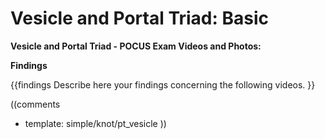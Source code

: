 # Vesicle and Portal Triad: Basic #

**Vesicle and Portal Triad - POCUS Exam Videos and Photos:**

**Findings**

{{findings
Describe here your findings concerning the following videos.
}}

((comments
* template: simple/knot/pt_vesicle
))
